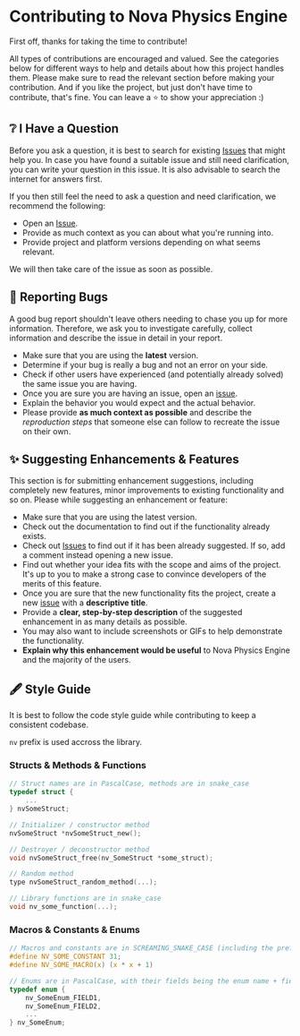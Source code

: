 # Contributing to Nova Physics Engine

First off, thanks for taking the time to contribute!

All types of contributions are encouraged and valued. See the categories below for different ways to help and details about how this project handles them. Please make sure to read the relevant section before making your contribution. And if you like the project, but just don't have time to contribute, that's fine. You can leave a ⭐ to show your appreciation :)



## ❔ I Have a Question

Before you ask a question, it is best to search for existing [Issues](/issues) that might help you. In case you have found a suitable issue and still need clarification, you can write your question in this issue. It is also advisable to search the internet for answers first.

If you then still feel the need to ask a question and need clarification, we recommend the following:

- Open an [Issue](/issues/new).
- Provide as much context as you can about what you're running into.
- Provide project and platform versions depending on what seems relevant.

We will then take care of the issue as soon as possible.



## 🐛 Reporting Bugs

A good bug report shouldn't leave others needing to chase you up for more information. Therefore, we ask you to investigate carefully, collect information and describe the issue in detail in your report.

- Make sure that you are using the **latest** version.
- Determine if your bug is really a bug and not an error on your side.
- Check if other users have experienced (and potentially already solved) the same issue you are having.
- Once you are sure you are having an issue, open an [issue](/issues/new). 
- Explain the behavior you would expect and the actual behavior.
- Please provide **as much context as possible** and describe the _reproduction steps_ that someone else can follow to recreate the issue on their own. 



## ✨ Suggesting Enhancements & Features

This section is for submitting enhancement suggestions, including completely new features, minor improvements to existing functionality and so on. Please while suggesting an enhancement or feature:

- Make sure that you are using the latest version.
- Check out the documentation to find out if the functionality already exists.
- Check out [Issues](/issues) to find out if it has been already suggested. If so, add a comment instead opening a new issue.
- Find out whether your idea fits with the scope and aims of the project. It's up to you to make a strong case to convince developers of the merits of this feature. 
- Once you are sure that the new functionality fits the project, create a new [issue](/issues/new) with a **descriptive title**.
- Provide a **clear, step-by-step description** of the suggested enhancement in as many details as possible.
- You may also want to include screenshots or GIFs to help demonstrate the functionality.
- **Explain why this enhancement would be useful** to Nova Physics Engine and the majority of the users.



## 🖋️ Style Guide

It is best to follow the code style guide while contributing to keep a consistent codebase.

`nv` prefix is used accross the library.

### Structs & Methods & Functions
```c
// Struct names are in PascalCase, methods are in snake_case
typedef struct {
    ...
} nvSomeStruct;

// Initializer / constructor method
nvSomeStruct *nvSomeStruct_new();

// Destroyer / deconstructor method
void nvSomeStruct_free(nv_SomeStruct *some_struct);

// Random method
type nvSomeStruct_random_method(...);

// Library functions are in snake_case
void nv_some_function(...);
```

### Macros & Constants & Enums
```c
// Macros and constants are in SCREAMING_SNAKE_CASE (including the prefix)
#define NV_SOME_CONSTANT 31;
#define NV_SOME_MACRO(x) (x * x + 1)

// Enums are in PascalCase, with their fields being the enum name + field name in full caps
typedef enum {
    nv_SomeEnum_FIELD1,
    nv_SomeEnum_FIELD2,
    ...
} nv_SomeEnum;
```